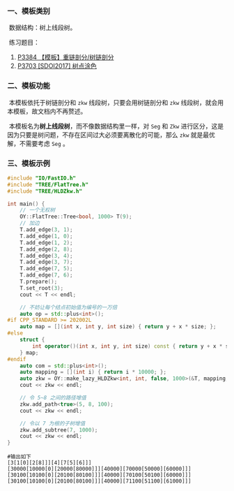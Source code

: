 ### 一、模板类别

​	数据结构：树上线段树。

​	练习题目：

1. [P3384 【模板】重链剖分/树链剖分](https://www.luogu.com.cn/problem/P3384)
2. [P3703 [SDOI2017] 树点涂色](https://www.luogu.com.cn/problem/P3703)

### 二、模板功能

​	本模板依托于树链剖分和 `zkw` 线段树，只要会用树链剖分和 `zkw` 线段树，就会用本模板，故文档内不再赘述。

​	本模板名为**树上线段树**，而不像数据结构里一样，对 `Seg` 和 `Zkw` 进行区分，这是因为只要是树问题，不存在区间过大必须要离散化的可能，那么 `zkw` 就是最优解，不需要考虑 `Seg` 。

### 三、模板示例

```c++
#include "IO/FastIO.h"
#include "TREE/FlatTree.h"
#include "TREE/HLDZkw.h"

int main() {
    // 一个无权树
    OY::FlatTree::Tree<bool, 1000> T(9);
    // 加边
    T.add_edge(3, 1);
    T.add_edge(1, 0);
    T.add_edge(1, 2);
    T.add_edge(2, 8);
    T.add_edge(3, 4);
    T.add_edge(3, 7);
    T.add_edge(7, 5);
    T.add_edge(7, 6);
    T.prepare();
    T.set_root(3);
    cout << T << endl;

    // 不妨让每个结点初始值为编号的一万倍
    auto op = std::plus<int>();
#if CPP_STANDARD >= 202002L
    auto map = [](int x, int y, int size) { return y + x * size; };
#else
    struct {
        int operator()(int x, int y, int size) const { return y + x * size; };
    } map;
#endif
    auto com = std::plus<int>();
    auto mapping = [](int i) { return i * 10000; };
    auto zkw = OY::make_lazy_HLDZkw<int, int, false, 1000>(&T, mapping, op, map, com);
    cout << zkw << endl;

    // 令 5~8 之间的路径增值
    zkw.add_path<true>(5, 8, 100);
    cout << zkw << endl;

    // 令以 7 为根的子树增值
    zkw.add_subtree(7, 1000);
    cout << zkw << endl;
}
```

```
#输出如下
[3[1[0][2[8]]][4][7[5][6]]]
[30000[10000[0][20000[80000]]][40000][70000[50000][60000]]]
[30100[10100[0][20100[80100]]][40000][70100[50100][60000]]]
[30100[10100[0][20100[80100]]][40000][71100[51100][61000]]]

```

